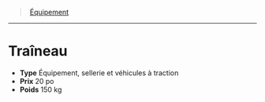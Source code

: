 ﻿---
!Equipment
Type: Équipement, sellerie et véhicules à traction
Price: 20 po
Weight: 150 kg
Id: equipment_hd.md#traîneau
ParentLink: equipment_hd.md#Équipement
Name: Traîneau
ParentName: Équipement
NameLevel: 1
Attributes: {}
---
> [Équipement](hd_equipment.md)

---

# Traîneau

- **Type** Équipement, sellerie et véhicules à traction
- **Prix** 20 po
- **Poids** 150 kg

